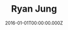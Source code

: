---
layout: layouts/home.njk
title: Ryan Jung
date: 2016-01-01T00:00:00.000Z
permalink: /
eleventyNavigation:
  key: Home
  order: 0
---